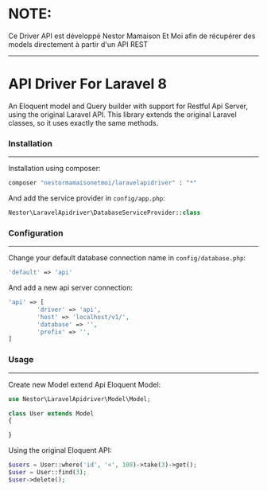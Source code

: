 # NOTE:
Ce Driver API est développé Nestor Mamaison Et Moi afin de récupérer des models directement à partir d'un API REST 

----------------------

# API Driver For Laravel 8

An Eloquent model and Query builder with support for Restful Api Server, using the original Laravel API. This library extends the original Laravel classes, so it uses exactly the same methods.


### Installation
---------------
Installation using composer:
```bash
composer "nestormamaisonetmoi/laravelapidriver" : "*"
```

And add the service provider in `config/app.php`:
```php
Nestor\LaravelApidriver\DatabaseServiceProvider::class
```

### Configuration
----------------
Change your default database connection name in `config/database.php`:

```php
'default' => 'api'
```

And add a new api server connection:

```php
'api' => [
        'driver' => 'api',
        'host' => 'localhost/v1/',
        'database' => '',
        'prefix' => '',
]
```

### Usage
--------

Create new Model extend Api Eloquent Model:

```php
use Nestor\LaravelApidriver\Model\Model;

class User extends Model
{

}
```

Using the original Eloquent API:

```php
$users = User::where('id', '<', 100)->take(3)->get();
$user = User::find(3);
$user->delete();
```
